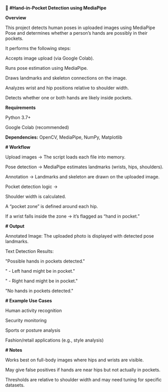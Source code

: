 

🧾 **#Hand-in-Pocket Detection using MediaPipe**

**Overview**

This project detects human poses in uploaded images using MediaPipe Pose and determines whether a person’s hands are possibly in their pockets.

It performs the following steps:

Accepts image upload (via Google Colab).

Runs pose estimation using MediaPipe.

Draws landmarks and skeleton connections on the image.

Analyzes wrist and hip positions relative to shoulder width.

Detects whether one or both hands are likely inside pockets.

**Requirements**

Python 3.7+

Google Colab (recommended)

**Dependencies:** OpenCV, MediaPipe, NumPy, Matplotlib

**# Workflow**

Upload images → The script loads each file into memory.

Pose detection → MediaPipe estimates landmarks (wrists, hips, shoulders).

Annotation → Landmarks and skeleton are drawn on the uploaded image.

Pocket detection logic →

Shoulder width is calculated.

A “pocket zone” is defined around each hip.

If a wrist falls inside the zone → it’s flagged as “hand in pocket.”

**# Output**

Annotated Image: The uploaded photo is displayed with detected pose landmarks.

Text Detection Results:

"Possible hands in pockets detected."

" - Left hand might be in pocket."

" - Right hand might be in pocket."

"No hands in pockets detected."

**# Example Use Cases**

Human activity recognition

Security monitoring

Sports or posture analysis

Fashion/retail applications (e.g., style analysis)

**# Notes**

Works best on full-body images where hips and wrists are visible.

May give false positives if hands are near hips but not actually in pockets.

Thresholds are relative to shoulder width and may need tuning for specific datasets.
